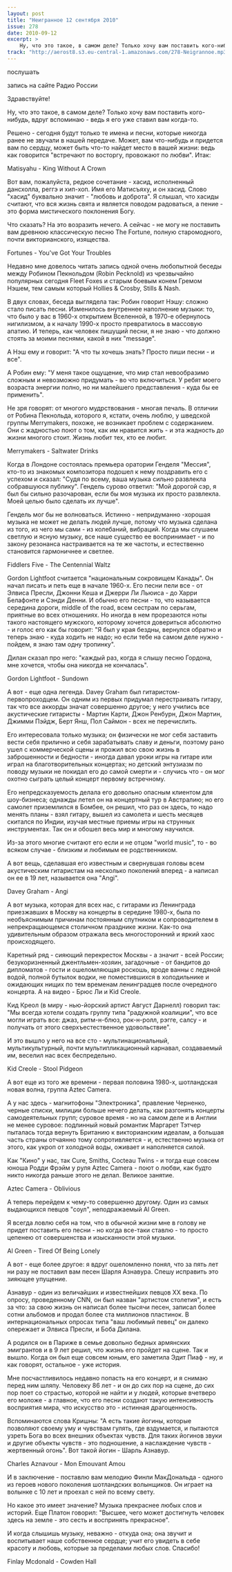 ```yaml
---
layout: post
title: "Неигранное 12 сентября 2010"
issue: 278
date: 2010-09-12
excerpt: >
    Ну, что это такое, в самом деле? Только хочу вам поставить кого-нибудь, вдруг вспоминаю - ведь я его уже ставил вам когда-то.
track: "http://aerost8.s3.eu-central-1.amazonaws.com/278-Neigrannoe.mp3"
---
```


послушать

запись на сайте Радио России

Здравствуйте!

Ну, что это такое, в самом деле? Только хочу вам поставить кого-нибудь, вдруг вспоминаю - ведь я его уже ставил вам когда-то.

Решено - сегодня будут только те имена и песни, которые никогда ранее не звучали в нашей передаче. Может, вам что-нибудь и придется вам по сердцу, может быть что-то найдет место в вашей жизни: ведь как говорится "встречают по восторгу, провожают по любви". Итак:

Matisyahu - King Without A Crown

Вот вам, пожалуйста, редкое сочетание - хасид, исполненный дансхолла, реггэ и хип-хоп. Имя его Матисъяху, и он хасид. Слово "хасид" буквально значит - "любовь и доброта". Я слышал, что хасиды считают, что вся жизнь свята и является поводом радоваться, а пение - это форма мистического поклонения Богу.

Что сказать? На это возразить нечего. А сейчас - не могу не поставить вам древнюю классическую песню The Fortune, полную старомодного, почти викторианского, изящества.

Fortunes - You've Got Your Troubles

Недавно мне довелось читать запись одной очень любопытной беседы между Робином Пекнольдом (Robin Pecknold) из чрезвычайно популярных сегодня Fleet Foxes и старым боевым конем Гремом Нэшем, тем самым который Hollies & Crosby, Stills & Nash.

В двух словах, беседа выглядела так: Робин говорит Нэшу: сложно стало писать песни. Изменилось внутреннее наполнение музыки: то, что было у вас в 1960-х открытием Вселенной, в 1970-е обернулось нигилизмом, а к началу 1990-х просто превратилось в массовую апатию. И теперь, как человек пишущий песни, я не знаю - что должно стоять за моими песнями, какой в них "message".

А Нэш ему и говорит: "А что ты хочешь знать? Просто пиши песни - и все".

А Робин ему: "У меня такое ощущение, что мир стал невообразимо сложным и невозможно придумать - во что включиться. У ребят моего возраста энергии полно, но ни малейшего представления - куда бы ее применить".

Не зря говорят: от многого мудрствования - многая печаль. В отличии от Робина Пекнольда, которого я, кстати, очень люблю, у шведской группы Merrymakers, похоже, не возникает проблем с содержанием. Они с жадностью поют о том, как им нравится жить - и эта жадность до жизни многого стоит. Жизнь любит тех, кто ее любит.

Merrymakers - Saltwater Drinks

Когда в Лондоне состоялась премьера оратории Генделя "Мессия", кто-то из знакомых композитора подошел к нему поздравить его с успехом и сказал: "Судя по всему, ваша музыка сильно развлекла собравшуюся публику". Гендель сурово ответил: "Мой дорогой сэр, я был бы сильно разочарован, если бы моя музыка их просто развлекла. Моей целью было сделать их лучше".

Гендель мог бы не волноваться. Истинно - непридуманно -хорошая музыка не может не делать людей лучше, потому что музыка сделана из того, из чего мы сами - из колебаний, вибраций. Когда мы слушаем светлую и ясную музыку, все наше существо ее воспринимает - и по закону резонанса настраивается на те же частоты, и естественно становится гармоничнее и светлее.

Fiddlers Five - The Centennial Waltz

Gordon Lightfoot считается "национальным сокровищем Канады". Он начал писать и петь еще в начале 1960-х. Его песни пели все - от Элвиса Пресли, Джонни Кеша и Джерри Ли Льюиса - до Харри Белафонте и Сэнди Денни. И обычно его песни - то, что называется середина дороги, middle of the road, всем сестрам по серьгам, приятные во всех отношениях. Но иногда в нем прорезаются ноты такого настоящего мужского, которому хочется довериться абсолютно - и голос его как бы говорит: "Я был у края бездны, вернулся обратно и теперь знаю - куда ходить не надо; но если тебе на самом деле нужно - пойдем, я знаю там одну тропинку".

Дилан сказал про него: "каждый раз, когда я слышу песню Гордона, мне хочется, чтобы она никогда не кончалась".

Gordon Lightfoot - Sundown

А вот - еще одна легенда. Davey Graham был гитаристом-первопроходцем. Он одним из первых придумал перестраивать гитару, так что все аккорды значат совершенно другое; у него учились все акустические гитаристы - Мартин Карти, Джон Ренбурн, Джон Мартин, Джимми Пэйдж, Берт Янш, Пол Саймон - всех не перечислить.

Его интересовала только музыка; он физически не мог себя заставить вести себя прилично и себя зарабатывать славу и деньги, поэтому рано ушел с коммерческой сцены и прожил всю свою жизнь в заброшенности и бедности - иногда давал уроки игры на гитаре или играл на благотворительных концертах; но детский энтузиазм по поводу музыки не покидал его до самой смерти и - случись что - он мог охотно сыграть целый концерт первому встречному.

Его непредсказуемость делала его довольно опасным клиентом для шоу-бизнеса; однажды летел он на концертный тур в Австралию; но его самолет приземлился в Бомбее, он решил, что раз он здесь, то надо менять планы - взял гитару, вышел из самолета и шесть месяцев скитался по Индии, изучая местные приемы игры на струнных инструментах. Так он и обошел весь мир и многому научился.

Из-за этого многие считают его если и не отцом "world music", то - во всяком случае - близким и любимым ее родственником.

А вот вещь, сделавшая его известным и свернувшая головы всем акустическим гитаристам на несколько поколений вперед - а написал он ее в 19 лет, называется она "Angi".

Davey Graham - Angi

А вот музыка, которая для всех нас, с гитарами из Ленинграда приезжавших в Москву на концерты в середине 1980-х, была по необъяснимым причинам постоянным спутником и сопроводителем в непрекращающемся столичном празднике жизни. Как-то она удивительным образом отражала весь многосторонний и яркий хаос происходящего.

Каретный ряд - сияющий перекресток Москвы - а значит - всей России; безукоризненный джентльмен-хозяин, загадочные - от бандитов до дипломатов - гости и ошеломляющая роскошь, вроде ванны с ледяной водой, полной бутылок водки, не поместившихся в холодильнике и ожидающих нищих по тем временам ленинградцев после очередного концерта. А на видео - Брюс Ли и Kid Creole.

Кид Креол (в миру - нью-йорский артист Август Дарнелл) говорил так: "Мы всегда хотели создать группу типа "радужной коалиции", что все могли играть все: джаз, ритм-н-блюз, рок-н-ролл, рэгге, салсу - и получать от этого сверхъестественное удовольствие".

И это вышло у него на все сто - мультинациональный, мультикультурный, почти мультипликационный карнавал, создаваемый им, веселил нас всех беспредельно.

Kid Creole - Stool Pidgeon

А вот еще из того же времени - первая половина 1980-х, шотландская новая волна, группа Aztec Camera.

А у нас здесь - магнитофоны "Электроника", правление Черненко, черные списки, милиции больше нечего делать, как разгонять концерты самодеятельных групп; суровое время - но на самом деле и в Англии не менее суровое: подлинный новый романтик Маргарет Тэтчер пыталась тогда вернуть Британию к викторианским идеалам, а большая часть страны отчаянно тому сопротивляется - и, естественно музыка от этого, как укроп от холодной воды, оживает и наполняется силой.

Как "Кино" у нас, так Сure, Smiths, Cocteau Twins - и тогда еще совсем юноша Родди Фрэйм у руля Aztec Camera - поют о любви, как будто никто никогда раньше этого не делал. Великое занятие.

Aztec Camera - Oblivious

А теперь перейдем к чему-то совершенно другому. Один из самых выдающихся певцов "соул", неподражаемый Al Green.

Я всегда ловлю себя на том, что в обычной жизни мне в голову не придет поставить его песни - но когда все-таки ставлю - то просто цепенею от совершенства и изысканности этой музыки.

Al Green - Tired Of Being Lonely

А вот - еще более другое: я вдруг ошеломленно понял, что за пять лет ни разу не поставил вам песен Шарля Азнавура. Спешу исправить это зияющее упущение.

Азнавур - один из величайших и известнейших певцов XX века. По опросу, проведенному CNN, он был назван "артистом столетия", и есть за что: за свою жизнь он написал более тысячи песен, записал более сотни альбомов и продал более ста миллионов пластинок. В интернациональных опросах типа "ваш любимый певец" он далеко опережает и Элвиса Пресли, и Боба Дилана.

А родился он в Париже в семье довольно бедных армянских эмигрантов и в 9 лет решил, что жизнь его пройдет на сцене. Так и вышло. Когда он был еще совсем юным, его заметила Эдит Пиаф - ну, и как говорят, остальное - уже история.

Мне посчастливилось недавно попасть на его концерт, и я снимаю перед ним шляпу. Человеку 86 лет - и он до сих пор на сцене, до сих пор поет со страстью, которой не найти и у людей, которые вчетверо его моложе - а главное, что его песни создают такую интенсивность восприятия мира, что искусство это - истинная драгоценность.

Вспоминаются слова Кришны: "А есть такие йогины, которые позволяют своему уму и чувствам гулять, где вздумается, и пытаются узреть Бога во всех внешних объектах чувств. Для таких йогинов звуки и другие объекты чувств - это подношение, а наслаждение чувств - жертвенный огонь". Вот такой йогин - Шарль Азнавур.

Charles Aznavour - Mon Emouvant Amou

И в заключение - поставлю вам мелодию Финли МакДональда - одного из героев нового поколения шотландских волынщиков. Он играет на волынке с 10 лет и проехал с ней по всему свету.

Но какое это имеет значение? Музыка прекраснее любых слов и историй. Еще Платон говорил: "Высшее, чего может достигнуть человек здесь на земле - это сесть и воспринять прекрасное".

И когда слышишь музыку, неважно - откуда она; она звучит и воспитывает наше собственное сердце; учит его увидеть в себе красоту и любовь, которые за пределами любых слов. Спасибо!

Finlay Mcdonald - Cowden Hall
